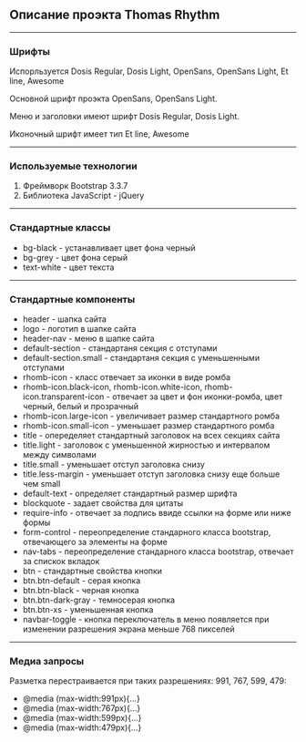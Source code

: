## Описание проэкта **Thomas Rhythm**

---

### Шрифты
Испорльзуется Dosis Regular, Dosis Light, OpenSans, OpenSans Light, Et line, Awesome

Основной шрифт проэкта OpenSans, OpenSans Light.

Меню и заголовки имеют шрифт Dosis Regular, Dosis Light.

Иконочный шрифт имеет тип Et line, Awesome

---

### Используемые технологии
1. Фреймворк Bootstrap 3.3.7
2. Библиотека JavaScript - jQuery

---

### Стандартные классы
* bg-black - устанавливает цвет фона черный
* bg-grey - цвет фона серый
* text-white - цвет текста

---

### Стандартные компоненты
* header - шапка сайта
* logo - логотип в шапке сайта
* header-nav - меню в шапке сайта
* default-section - стандартаня секция с отступами
* default-section.small - стандартаня секция с уменьшенными отступами
* rhomb-icon - класс отвечает за иконки в виде ромба
* rhomb-icon.black-icon, rhomb-icon.white-icon, rhomb-icon.transparent-icon - отвечает за цвет и фон иконки-ромба, цвет черный, белый и прозрачный
* rhomb-icon.large-icon - увеличивает размер стандартного ромба
* rhomb-icon.small-icon - уменьшает размер стандартного ромба
* title - опеределяет стандартный заголовок на всех секциях сайта
* title.light - заголовок с уменьшенной жирностью и интервалом между символами
* title.small - уменьшает отступ заголовка снизу
* title.less-margin - уменьшает отступ заголовка снизу еще больше чем small
* default-text - определяет стандартный размер шрифта
* blockquote - задает свойства для цитаты
* require-info - отвечает за подпись ввиде ссылки на форме или ниже формы
* form-control - переопределение стандарного класса  bootstrap, отвечающего за элементы на форме
* nav-tabs - переопределение стандарного класса  bootstrap, отвечает за спискок вкладок
* btn - стандартные свойства кнопки
* btn.btn-default - серая кнопка
* btn.btn-black - черная кнопка
* btn.btn-dark-gray - темносерая кнопка
* btn.btn-xs - уменьшенная кнопка
* navbar-toggle - кнопка переключатель в меню появляется при изменении разрешения экрана меньше 768 пикселей

---

### Медиа запросы
Разметка перестраивается при таких разрешениях: 991, 767, 599, 479:
* @media (max-width:991px){...}
* @media (max-width:767px){...}
* @media (max-width:599px){...}
* @media (max-width:479px){...}
